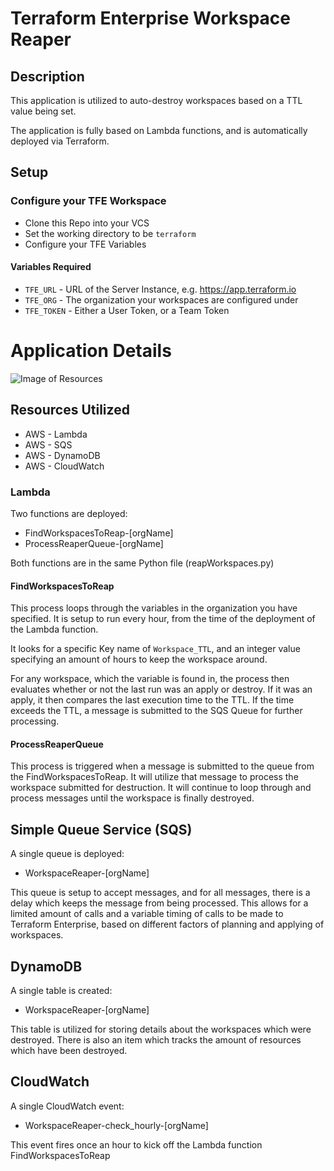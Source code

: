 # Terraform Enterprise Workspace Reaper

## Description
This application is utilized to auto-destroy workspaces based on a TTL value being set. 

The application is fully based on Lambda functions, and is automatically deployed via Terraform. 

## Setup

### Configure your TFE Workspace
* Clone this Repo into your VCS
* Set the working directory to be `terraform`
* Configure your TFE Variables

#### Variables Required
 * `TFE_URL` - URL of the Server Instance, e.g. https://app.terraform.io
 * `TFE_ORG` - The organization your workspaces are configured under
 * `TFE_TOKEN` - Either a User Token, or a Team Token

# Application Details
![Image of Resources](https://www.lucidchart.com/publicSegments/view/d8cd6d6c-9a05-49ed-8bd9-4e3635b74b87/image.png)

## Resources Utilized
 * AWS - Lambda
 * AWS - SQS
 * AWS - DynamoDB
 * AWS - CloudWatch

### Lambda
Two functions are deployed:
 * FindWorkspacesToReap-[orgName]
 * ProcessReaperQueue-[orgName]

 Both functions are in the same Python file (reapWorkspaces.py)

#### FindWorkspacesToReap
This process loops through the variables in the organization you have specified. It is setup to run every hour, from the time of the deployment of the Lambda function. 

It looks for a specific Key name of `Workspace_TTL`, and an integer value specifying an amount of hours to keep the workspace around. 

For any workspace, which the variable is found in, the process then evaluates whether or not the last run was an apply or destroy. If it was an apply, it then compares the last execution time to the TTL. If the time exceeds the TTL, a message is submitted to the SQS Queue for further processing.

#### ProcessReaperQueue

This process is triggered when a message is submitted to the queue from the FindWorkspacesToReap. It will utilize that message to process the workspace submitted for destruction. It will continue to loop through and process messages until the workspace is finally destroyed.

## Simple Queue Service (SQS)

A single queue is deployed:
 * WorkspaceReaper-[orgName]

This queue is setup to accept messages, and for all messages, there is a delay which keeps the message from being processed. This allows for a limited amount of calls and a variable timing of calls to be made to Terraform Enterprise, based on different factors of planning and applying of workspaces.

## DynamoDB

A single table is created:
 * WorkspaceReaper-[orgName]

This table is utilized for storing details about the workspaces which were destroyed. There is also an item which tracks the amount of resources which have been destroyed. 

## CloudWatch

A single CloudWatch event:
 * WorkspaceReaper-check_hourly-[orgName]

This event fires once an hour to kick off the Lambda function FindWorkspacesToReap

